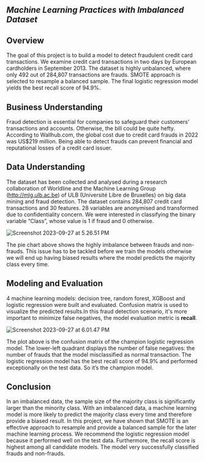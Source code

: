 
## _Machine Learning Practices with Imbalanced Dataset_

## Overview
The goal of this project is to build a model to detect fraudulent credit card transactions. We examine credit card transactions in two days by European cardholders in September 2013. The dataset is highly unbalanced, where only 492 out of 284,807 transactions are frauds. SMOTE approach is selected to resample a balanced sample. The final logistic regression model yields the best recall score of 94.9%.
## Business Understanding 
Fraud detection is essential for companies to safeguard their customers’ transactions and accounts. Otherwise, the bill could be quite hefty. According to Wallhub.com, the global cost due to credit card frauds in 2022 was US$219 million. Being able to detect frauds can prevent financial and reputational losses of a credit card issuer.
## Data Understanding
The dataset has been collected and analysed during a research collaboration of Worldline and the Machine Learning Group (http://mlg.ulb.ac.be) of ULB (Université Libre de Bruxelles) on big data mining and fraud detection. The dataset contains 284,807 credit card transactions and 30 features. 28 variables are anonymised and transformed due to confidentiality concern. We were interested in classifying the binary variable “Class”, whose value is 1 if fraud and 0 otherwise.    

![Screenshot 2023-09-27 at 5.26.51 PM](https://live.staticflickr.com/65535/53220380584_8e5683e98f.jpg)

The pie chart above shows the highly imbalance between frauds and non-frauds. This issue has to be tackled before we train the models otherwise we will end up having biased results where the model predicts the majority class every time.

## Modeling and Evaluation 
4 machine learning models: decision tree, random forest, XGBoost and logistic regression were built and evaluated. Confusion matrix is used to visualize the predicted results.In this fraud detection scenario, it's more important to minimize false negatives, the model evaluation metric is **recall**. 

![Screenshot 2023-09-27 at 6.01.47 PM](https://live.staticflickr.com/65535/53220306728_e64a68f3f2.jpg)

The plot above is the confusion matrix of the champion logistic regression model. The lower-left quadrant displays the number of false negatives: the number of frauds that the model misclassified as normal transaction. The logistic regression model has the best recall score of 94.9% and performed exceptionally on the test data. So it’s the champion model.
## Conclusion
In an imbalanced data, the sample size of the majority class is significantly larger than the minority class. With an imbalanced data, a machine learning model is more likely to predict the majority class every time and therefore provide a biased result. In this project, we have shown that SMOTE is an effective approach to resample and provide a balanced sample for the later machine learning process. We recommend the logistic regression model because it performed well on the test data. Furthermore, the recall score is highest among all candidate models. The model very successfully classified frauds and non-frauds.

